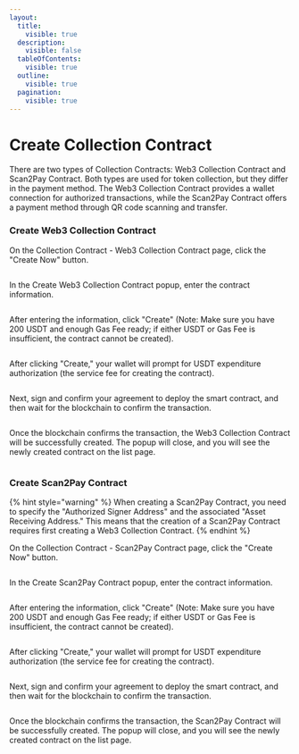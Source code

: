 ```yaml
---
layout:
  title:
    visible: true
  description:
    visible: false
  tableOfContents:
    visible: true
  outline:
    visible: true
  pagination:
    visible: true
---
```


# Create Collection Contract

There are two types of Collection Contracts: Web3 Collection Contract and Scan2Pay Contract. Both types are used for token collection, but they differ in the payment method. The Web3 Collection Contract provides a wallet connection for authorized transactions, while the Scan2Pay Contract offers a payment method through QR code scanning and transfer.

### Create Web3 Collection Contract

On the Collection Contract - Web3 Collection Contract page, click the "Create Now" button.

<figure><img src="../../../.gitbook/assets/3.png" alt=""><figcaption></figcaption></figure>

In the Create Web3 Collection Contract popup, enter the contract information.

<figure><img src="../../../.gitbook/assets/screencapture-backstage-b2b-pre-ufcfan-org-2025-04-09-15_19_26.png" alt=""><figcaption></figcaption></figure>

After entering the information, click "Create" (Note: Make sure you have 200 USDT and enough Gas Fee ready; if either USDT or Gas Fee is insufficient, the contract cannot be created).

<figure><img src="../../../.gitbook/assets/4.png" alt=""><figcaption></figcaption></figure>

After clicking "Create," your wallet will prompt for USDT expenditure authorization (the service fee for creating the contract).

<figure><img src="../../../.gitbook/assets/5.png" alt=""><figcaption></figcaption></figure>

Next, sign and confirm your agreement to deploy the smart contract, and then wait for the blockchain to confirm the transaction.

<figure><img src="../../../.gitbook/assets/6.png" alt=""><figcaption></figcaption></figure>

Once the blockchain confirms the transaction, the Web3 Collection Contract will be successfully created. The popup will close, and you will see the newly created contract on the list page.

<figure><img src="../../../.gitbook/assets/screencapture-backstage-b2b-pre-ufcfan-org-2025-04-09-15_41_37.png" alt=""><figcaption></figcaption></figure>

### Create Scan2Pay Contract

{% hint style="warning" %}
When creating a Scan2Pay Contract, you need to specify the "Authorized Signer Address" and the associated "Asset Receiving Address." This means that the creation of a Scan2Pay Contract requires first creating a Web3 Collection Contract.
{% endhint %}

On the Collection Contract - Scan2Pay Contract page, click the "Create Now" button.

<figure><img src="../../../.gitbook/assets/7.png" alt=""><figcaption></figcaption></figure>

In the Create Scan2Pay Contract popup, enter the contract information.

<figure><img src="../../../.gitbook/assets/screencapture-backstage-b2b-pre-ufcfan-org-2025-04-09-16_04_09.png" alt=""><figcaption></figcaption></figure>

After entering the information, click "Create" (Note: Make sure you have 200 USDT and enough Gas Fee ready; if either USDT or Gas Fee is insufficient, the contract cannot be created).

<figure><img src="../../../.gitbook/assets/8.png" alt=""><figcaption></figcaption></figure>

After clicking "Create," your wallet will prompt for USDT expenditure authorization (the service fee for creating the contract).

<figure><img src="../../../.gitbook/assets/9.png" alt=""><figcaption></figcaption></figure>

Next, sign and confirm your agreement to deploy the smart contract, and then wait for the blockchain to confirm the transaction.

<figure><img src="../../../.gitbook/assets/10.png" alt=""><figcaption></figcaption></figure>

Once the blockchain confirms the transaction, the Scan2Pay Contract will be successfully created. The popup will close, and you will see the newly created contract on the list page.

<figure><img src="../../../.gitbook/assets/screencapture-backstage-b2b-pre-ufcfan-org-2025-04-09-19_46_55.png" alt=""><figcaption></figcaption></figure>

